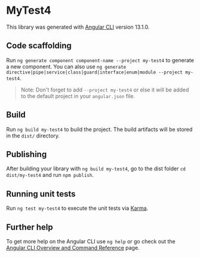 # MyTest4

This library was generated with [Angular CLI](https://github.com/angular/angular-cli) version 13.1.0.

## Code scaffolding

Run `ng generate component component-name --project my-test4` to generate a new component. You can also use `ng generate directive|pipe|service|class|guard|interface|enum|module --project my-test4`.
> Note: Don't forget to add `--project my-test4` or else it will be added to the default project in your `angular.json` file. 

## Build

Run `ng build my-test4` to build the project. The build artifacts will be stored in the `dist/` directory.

## Publishing

After building your library with `ng build my-test4`, go to the dist folder `cd dist/my-test4` and run `npm publish`.

## Running unit tests

Run `ng test my-test4` to execute the unit tests via [Karma](https://karma-runner.github.io).

## Further help

To get more help on the Angular CLI use `ng help` or go check out the [Angular CLI Overview and Command Reference](https://angular.io/cli) page.
